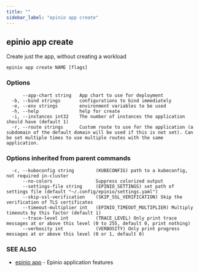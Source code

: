 ```yaml
---
title: ""
sidebar_label: "epinio app create"
---
```

## epinio app create

Create just the app, without creating a workload

```
epinio app create NAME [flags]
```

### Options

```
      --app-chart string   App chart to use for deployment
  -b, --bind strings       configurations to bind immediately
  -e, --env strings        environment variables to be used
  -h, --help               help for create
  -i, --instances int32    The number of instances the application should have (default 1)
  -r, --route strings      Custom route to use for the application (a subdomain of the default domain will be used if this is not set). Can be set multiple times to use multiple routes with the same application.
```

### Options inherited from parent commands

```
  -c, --kubeconfig string        (KUBECONFIG) path to a kubeconfig, not required in-cluster
      --no-colors                Suppress colorized output
      --settings-file string     (EPINIO_SETTINGS) set path of settings file (default "~/.config/epinio/settings.yaml")
      --skip-ssl-verification    (SKIP_SSL_VERIFICATION) Skip the verification of TLS certificates
      --timeout-multiplier int   (EPINIO_TIMEOUT_MULTIPLIER) Multiply timeouts by this factor (default 1)
      --trace-level int          (TRACE_LEVEL) Only print trace messages at or above this level (0 to 255, default 0, print nothing)
      --verbosity int            (VERBOSITY) Only print progress messages at or above this level (0 or 1, default 0)
```

### SEE ALSO

* [epinio app](./epinio_app.md)	 - Epinio application features

